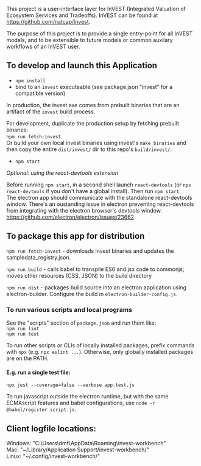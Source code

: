 This project is a user-interface layer for InVEST (Integrated Valuation of
Ecosystem Services and Tradeoffs).
InVEST can be found at https://github.com/natcap/invest.

The purpose of this project is to provide a single entry-point for all
InVEST models, and to be extensible to future models or common auxilary
workflows of an InVEST user.

## To develop and launch this Application

* `npm install`  
* bind to an `invest` executeable (see package.json "invest" for a compatible version)

In production, the invest exe comes from prebuilt binaries that are an artifact of the `invest` build process.  

For development, duplicate the production setup by fetching prebuilt binaries:  
`npm run fetch-invest`.  
Or build your own local invest binaries using invest's `make binaries` and then
copy the entire `dist/invest/` dir to this repo's `build/invest/`.  

* `npm start`

_Optional: using the react-devtools extension_  

Before running `npm start`, in a second shell launch `react-devtools` (or `npx react-devtools` if you don't have a global install). Then run `npm start`.  
The electron app should communicate with the
standalone react-devtools window. There's an oustanding issue in electron
preventing react-devtools from integrating with the electron browser's devtools window. https://github.com/electron/electron/issues/23662

## To package this app for distribution  

`npm run fetch-invest` - downloads invest binaries and updates the sampledata_registry.json.

`npm run build`  - calls babel to transpile ES6 and jsx code to commonjs; moves other resources (CSS, JSON) to the build directory

`npm run dist`  - packages build source into an electron application using electron-builder. Configure the build in `electron-builder-config.js`.  


### To run various scripts and local programs
See the "scripts" section of `package.json` and run them like:  
`npm run lint`  
`npm run test`  

To run other scripts or CLIs of locally installed packages, 
prefix commands with `npx` (e.g. `npx eslint ...`). Otherwise, only
globally installed packages are on the PATH. 

#### E.g. run a single test file:
`npx jest --coverage=false --verbose app.test.js`  

To run javascript outside the electron runtime, but with the same ECMAscript features and babel configurations, use `node -r @babel/register script.js`.  

## Client logfile locations:

Windows: "C:\Users\dmf\AppData\Roaming\invest-workbench\"  
Mac: "\~/Library/Application Support/invest-workbench/"  
Linux: "\~/.config/invest-workbench/"  
